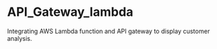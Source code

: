 # API_Gateway_lambda

Integrating AWS Lambda function and API gateway to display customer analysis.
